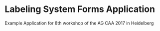 # Labeling System Forms Application

Example Application for 8th workshop of the AG CAA 2017 in Heidelberg
